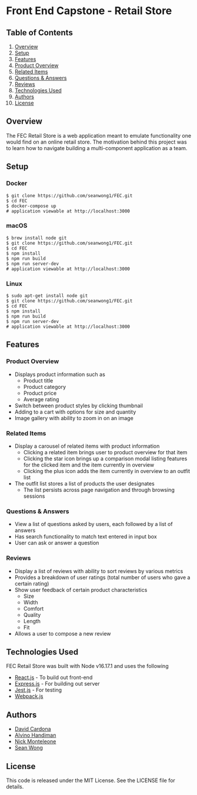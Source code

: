 # Front End Capstone - Retail Store

## Table of Contents
1. [Overview](#overview)
2. [Setup](#setup)
3. [Features](#features)
  1. [Product Overview](#product-overview)
  2. [Related Items](#related-items)
  3. [Questions & Answers](#questions--answers)
  4. [Reviews](#reviews)
4. [Technologies Used](#technologies-used)
5. [Authors](#authors)
6. [License](#license)

## Overview <a id='overview'></a>
The FEC Retail Store is a web application meant to emulate functionality one would find on an online retail store. The motivation behind this project was to learn how to navigate building a multi-component application as a team.

## Setup <a id='setup'></a>
### Docker
```
$ git clone https://github.com/seanwong1/FEC.git
$ cd FEC
$ docker-compose up
# application viewable at http://localhost:3000
```

### macOS
```
$ brew install node git
$ git clone https://github.com/seanwong1/FEC.git
$ cd FEC
$ npm install
$ npm run build
$ npm run server-dev
# application viewable at http://localhost:3000
```

### Linux
```
$ sudo apt-get install node git
$ git clone https://github.com/seanwong1/FEC.git
$ cd FEC
$ npm install
$ npm run build
$ npm run server-dev
# application viewable at http://localhost:3000
```

## Features <a id='features'></a>
### Product Overview <a id='product-overview'></a>
- Displays product information such as
  - Product title
  - Product category
  - Product price
  - Average rating
- Switch between product styles by clicking thumbnail
- Adding to a cart with options for size and quantity
- Image gallery with ability to zoom in on an image

### Related Items <a id='related-items'></a>
- Display a carousel of related items with product information
  - Clicking a related item brings user to product overview for that item
  - Clicking the star icon brings up a comparison modal listing features for the clicked item and the item currently in overview
  - Clicking the plus icon adds the item currently in overview to an outfit list
- The outfit list stores a list of products the user designates
  - The list persists across page navigation and through browsing sessions

### Questions & Answers <a id='questions-answers'></a>
- View a list of questions asked by users, each followed by a list of answers
- Has search functionality to match text entered in input box
- User can ask or answer a question

### Reviews <a id='reviews'></a>
- Display a list of reviews with ability to sort reviews by various metrics
- Provides a breakdown of user ratings (total number of users who gave a certain rating)
- Show user feedback of certain product characteristics
  - Size
  - Width
  - Comfort
  - Quality
  - Length
  - Fit
- Allows a user to compose a new review

## Technologies Used <a id='technologies-used'></a>
FEC Retail Store was built with Node v16.17.1 and uses the following
- [React.js](https://react.dev/) - To build out front-end
- [Express.js](https://expressjs.com/) - For building out server
- [Jest.js](https://jestjs.io/) - For testing
- [Webpack.js](https://webpack.js.org/)

## Authors <a id='authors'></a>
- [David Cardona](https://github.com/clothesTooLarge)
- [Alvino Handiman](https://github.com/alvinohandiman)
- [Nick Monteleone](https://github.com/Nickmont3)
- [Sean Wong](https://github.com/seanwong1)

## License <a id='license'></a>
This code is released under the MIT License. See the LICENSE file for details.